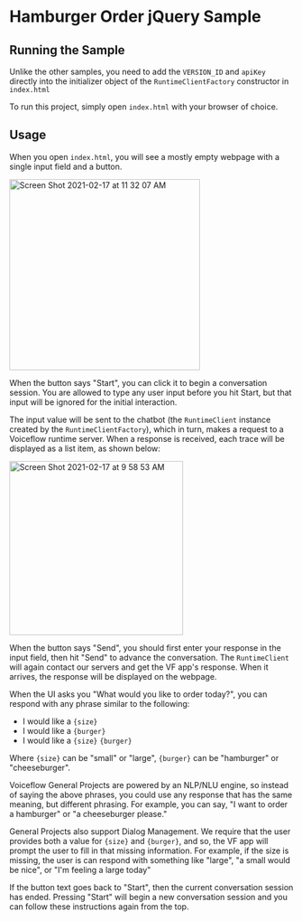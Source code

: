 # Hamburger Order jQuery Sample

## Running the Sample

Unlike the other samples, you need to add the `VERSION_ID` and `apiKey` directly into the initializer object of the `RuntimeClientFactory` constructor in `index.html`

To run this project, simply open `index.html` with your browser of choice.

## Usage

When you open `index.html`, you will see a mostly empty webpage with a single input field and a button. 

<img width="338" alt="Screen Shot 2021-02-17 at 11 32 07 AM" src="https://user-images.githubusercontent.com/32404412/108235466-d530e200-7113-11eb-9a18-2068e4b6759f.png">

When the button says "Start", you can click it to begin a conversation session. You are allowed to type any user input before you hit Start, but that input will be ignored for the initial interaction. 

The input value will be sent to the chatbot (the `RuntimeClient` instance created by the `RuntimeClientFactory`), which in turn, makes a request to a Voiceflow runtime server. When a response is received, each trace will be displayed as a list item, as shown below:

<img width="308" alt="Screen Shot 2021-02-17 at 9 58 53 AM" src="https://user-images.githubusercontent.com/32404412/108235150-926f0a00-7113-11eb-883a-642e2edd4d4a.png">

When the button says "Send", you should first enter your response in the input field, then hit "Send" to advance the conversation. The `RuntimeClient` will again contact our servers and get the VF app's response. When it arrives, the response will be displayed on the webpage.

When the UI asks you "What would you like to order today?", you can respond with any phrase similar to the following:

- I would like a `{size}`
- I would like a `{burger}`
- I would like a `{size}` `{burger}`

Where `{size}` can be "small" or "large", `{burger}` can be "hamburger" or "cheeseburger". 

Voiceflow General Projects are powered by an NLP/NLU engine, so instead of saying the above phrases, you could use any response that has the same meaning, but different phrasing. For example, you can say, "I want to order a hamburger" or "a cheeseburger please."

General Projects also support Dialog Management. We require that the user provides both a value for `{size}` and `{burger}`, and so, the VF app will prompt the user to fill in that missing information. For example, if the size is missing, the user is can respond with something like "large", "a small would be nice", or "I'm feeling a large today"

If the button text goes back to "Start", then the current conversation session has ended. Pressing "Start" will begin a new conversation session and you can follow these instructions again from the top.
